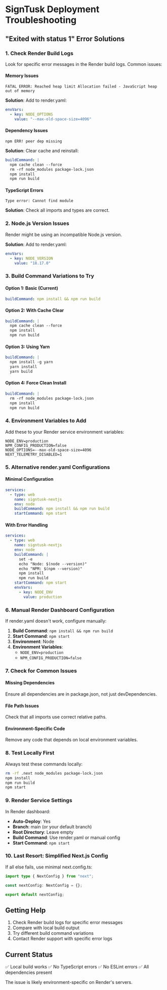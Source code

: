 # SignTusk Deployment Troubleshooting

## "Exited with status 1" Error Solutions

### 1. Check Render Build Logs
Look for specific error messages in the Render build logs. Common issues:

#### Memory Issues
```
FATAL ERROR: Reached heap limit Allocation failed - JavaScript heap out of memory
```
**Solution**: Add to render.yaml:
```yaml
envVars:
  - key: NODE_OPTIONS
    value: "--max-old-space-size=4096"
```

#### Dependency Issues
```
npm ERR! peer dep missing
```
**Solution**: Clear cache and reinstall:
```yaml
buildCommand: |
  npm cache clean --force
  rm -rf node_modules package-lock.json
  npm install
  npm run build
```

#### TypeScript Errors
```
Type error: Cannot find module
```
**Solution**: Check all imports and types are correct.

### 2. Node.js Version Issues
Render might be using an incompatible Node.js version.

**Solution**: Add to render.yaml:
```yaml
envVars:
  - key: NODE_VERSION
    value: "18.17.0"
```

### 3. Build Command Variations to Try

#### Option 1: Basic (Current)
```yaml
buildCommand: npm install && npm run build
```

#### Option 2: With Cache Clear
```yaml
buildCommand: |
  npm cache clean --force
  npm install
  npm run build
```

#### Option 3: Using Yarn
```yaml
buildCommand: |
  npm install -g yarn
  yarn install
  yarn build
```

#### Option 4: Force Clean Install
```yaml
buildCommand: |
  rm -rf node_modules package-lock.json
  npm install
  npm run build
```

### 4. Environment Variables to Add

Add these to your Render service environment variables:

```
NODE_ENV=production
NPM_CONFIG_PRODUCTION=false
NODE_OPTIONS=--max-old-space-size=4096
NEXT_TELEMETRY_DISABLED=1
```

### 5. Alternative render.yaml Configurations

#### Minimal Configuration
```yaml
services:
  - type: web
    name: signtusk-nextjs
    env: node
    buildCommand: npm install && npm run build
    startCommand: npm start
```

#### With Error Handling
```yaml
services:
  - type: web
    name: signtusk-nextjs
    env: node
    buildCommand: |
      set -e
      echo "Node: $(node --version)"
      echo "NPM: $(npm --version)"
      npm install
      npm run build
    startCommand: npm start
    envVars:
      - key: NODE_ENV
        value: production
```

### 6. Manual Render Dashboard Configuration

If render.yaml doesn't work, configure manually:

1. **Build Command**: `npm install && npm run build`
2. **Start Command**: `npm start`
3. **Environment**: Node
4. **Environment Variables**:
   - `NODE_ENV=production`
   - `NPM_CONFIG_PRODUCTION=false`

### 7. Check for Common Issues

#### Missing Dependencies
Ensure all dependencies are in package.json, not just devDependencies.

#### File Path Issues
Check that all imports use correct relative paths.

#### Environment-Specific Code
Remove any code that depends on local environment variables.

### 8. Test Locally First

Always test these commands locally:
```bash
rm -rf .next node_modules package-lock.json
npm install
npm run build
npm start
```

### 9. Render Service Settings

In Render dashboard:
- **Auto-Deploy**: Yes
- **Branch**: main (or your default branch)
- **Root Directory**: Leave empty
- **Build Command**: Use render.yaml or manual config
- **Start Command**: `npm start`

### 10. Last Resort: Simplified Next.js Config

If all else fails, use minimal next.config.ts:
```typescript
import type { NextConfig } from "next";

const nextConfig: NextConfig = {};

export default nextConfig;
```

## Getting Help

1. Check Render build logs for specific error messages
2. Compare with local build output
3. Try different build command variations
4. Contact Render support with specific error logs

## Current Status

✅ Local build works
✅ No TypeScript errors
✅ No ESLint errors
✅ All dependencies present

The issue is likely environment-specific on Render's servers.